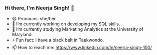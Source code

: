 ### Hi there, I'm Neerja Singh! 👋

- 😄 Pronouns: she/her
- 🔭 I’m currently working on developing my SQL skills.
- 🌱 I’m currently studying Marketing Analytics at the University of Maryland.
- ⚡ Fun fact: I have a black belt in Taekwondo.
- 📫 How to reach me: https://www.linkedin.com/in/neerja-singh-100/


<!--
**neerjasingh57/neerjasingh57** is a ✨ _special_ ✨ repository because its `README.md` (this file) appears on your GitHub profile.

Here are some ideas to get you started:

- 🔭 I’m currently working on developing my SQL skills.
- 🌱 I’m currently studying Marketing Analytics at the University of Maryland.
- 📫 How to reach me: linkedin: https://www.linkedin.com/in/neerja-singh-100/
- 😄 Pronouns: she/her
- ⚡ Fun fact: I have a black belt in Taekwondo.
-->
